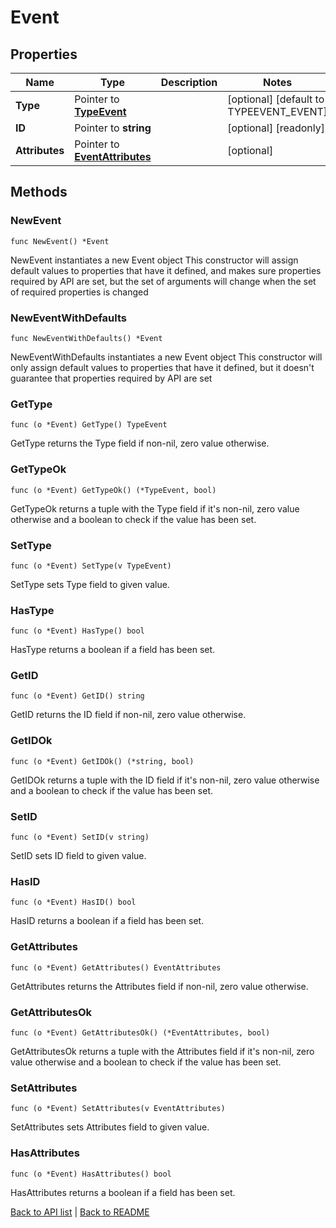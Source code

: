 # Event

## Properties

Name | Type | Description | Notes
------------ | ------------- | ------------- | -------------
**Type** | Pointer to [**TypeEvent**](TypeEvent.md) |  | [optional] [default to TYPEEVENT_EVENT]
**ID** | Pointer to **string** |  | [optional] [readonly] 
**Attributes** | Pointer to [**EventAttributes**](EventAttributes.md) |  | [optional] 

## Methods

### NewEvent

`func NewEvent() *Event`

NewEvent instantiates a new Event object
This constructor will assign default values to properties that have it defined,
and makes sure properties required by API are set, but the set of arguments
will change when the set of required properties is changed

### NewEventWithDefaults

`func NewEventWithDefaults() *Event`

NewEventWithDefaults instantiates a new Event object
This constructor will only assign default values to properties that have it defined,
but it doesn't guarantee that properties required by API are set

### GetType

`func (o *Event) GetType() TypeEvent`

GetType returns the Type field if non-nil, zero value otherwise.

### GetTypeOk

`func (o *Event) GetTypeOk() (*TypeEvent, bool)`

GetTypeOk returns a tuple with the Type field if it's non-nil, zero value otherwise
and a boolean to check if the value has been set.

### SetType

`func (o *Event) SetType(v TypeEvent)`

SetType sets Type field to given value.

### HasType

`func (o *Event) HasType() bool`

HasType returns a boolean if a field has been set.

### GetID

`func (o *Event) GetID() string`

GetID returns the ID field if non-nil, zero value otherwise.

### GetIDOk

`func (o *Event) GetIDOk() (*string, bool)`

GetIDOk returns a tuple with the ID field if it's non-nil, zero value otherwise
and a boolean to check if the value has been set.

### SetID

`func (o *Event) SetID(v string)`

SetID sets ID field to given value.

### HasID

`func (o *Event) HasID() bool`

HasID returns a boolean if a field has been set.

### GetAttributes

`func (o *Event) GetAttributes() EventAttributes`

GetAttributes returns the Attributes field if non-nil, zero value otherwise.

### GetAttributesOk

`func (o *Event) GetAttributesOk() (*EventAttributes, bool)`

GetAttributesOk returns a tuple with the Attributes field if it's non-nil, zero value otherwise
and a boolean to check if the value has been set.

### SetAttributes

`func (o *Event) SetAttributes(v EventAttributes)`

SetAttributes sets Attributes field to given value.

### HasAttributes

`func (o *Event) HasAttributes() bool`

HasAttributes returns a boolean if a field has been set.


[Back to API list](../README.md#documentation-for-api-endpoints) | [Back to README](../README.md)
